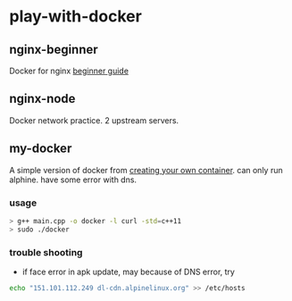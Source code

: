 # play-with-docker
## nginx-beginner
Docker for nginx [beginner guide](http://nginx.org/en/docs/beginners_guide.html)
## nginx-node
Docker network practice. 2 upstream servers.
## my-docker
A simple version of docker from [creating your own container](http://cesarvr.github.io/post/2018-05-22-create-containers/). can only run alphine. have some error with dns.
### usage
```bash
> g++ main.cpp -o docker -l curl -std=c++11
> sudo ./docker
```
### trouble shooting
- if face error in apk update, may because of DNS error, try
```bash
echo "151.101.112.249 dl-cdn.alpinelinux.org" >> /etc/hosts
```

